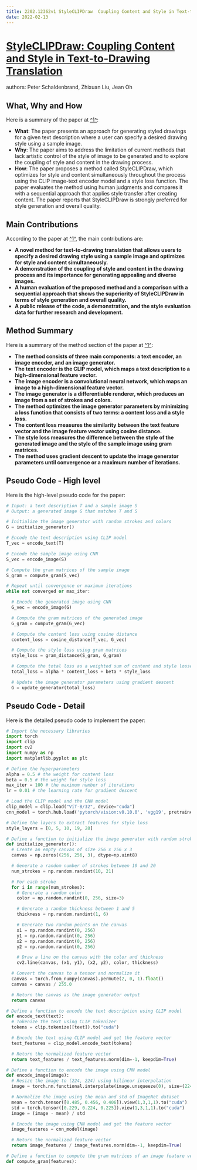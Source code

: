 ```yaml
---
title: 2202.12362v1 StyleCLIPDraw  Coupling Content and Style in Text-to-Drawing Translation
date: 2022-02-13
---
```


# [StyleCLIPDraw: Coupling Content and Style in Text-to-Drawing Translation](http://arxiv.org/abs/2202.12362v1)

authors: Peter Schaldenbrand, Zhixuan Liu, Jean Oh


## What, Why and How

[1]: https://arxiv.org/abs/2202.12362v1 "[2202.12362v1] StyleCLIPDraw: Coupling Content and Style in Text-to ..."
[2]: https://arxiv.org/pdf/2208.12362v1.pdf "arXiv:2208.12362v1 [astro-ph.IM] 25 Aug 2022"
[3]: https://arxiv.org/pdf/2202.12362v1.pdf "arXiv.org e-Print archive"
[4]: http://arxiv-export3.library.cornell.edu/abs/2304.12362v1 "[2304.12362v1] Charged resonances and MDM bound states at a multi-TeV ..."

Here is a summary of the paper at [^1^][1]:

- **What**: The paper presents an approach for generating styled drawings for a given text description where a user can specify a desired drawing style using a sample image.
- **Why**: The paper aims to address the limitation of current methods that lack artistic control of the style of image to be generated and to explore the coupling of style and content in the drawing process.
- **How**: The paper proposes a method called StyleCLIPDraw, which optimizes for style and content simultaneously throughout the process using the CLIP image-text encoder model and a style loss function. The paper evaluates the method using human judgments and compares it with a sequential approach that applies style transfer after creating content. The paper reports that StyleCLIPDraw is strongly preferred for style generation and overall quality.

## Main Contributions

[1]: https://arxiv.org/abs/2202.12362v1 "[2202.12362v1] StyleCLIPDraw: Coupling Content and Style in Text-to ..."
[2]: https://arxiv.org/pdf/2208.12362v1.pdf "arXiv:2208.12362v1 [astro-ph.IM] 25 Aug 2022"
[3]: https://arxiv.org/pdf/2202.12362v1.pdf "arXiv.org e-Print archive"
[4]: http://arxiv-export3.library.cornell.edu/abs/2304.12362v1 "[2304.12362v1] Charged resonances and MDM bound states at a multi-TeV ..."

According to the paper at [^1^][1], the main contributions are:

- **A novel method for text-to-drawing translation that allows users to specify a desired drawing style using a sample image and optimizes for style and content simultaneously.**
- **A demonstration of the coupling of style and content in the drawing process and its importance for generating appealing and diverse images.**
- **A human evaluation of the proposed method and a comparison with a sequential approach that shows the superiority of StyleCLIPDraw in terms of style generation and overall quality.**
- **A public release of the code, a demonstration, and the style evaluation data for further research and development.**

## Method Summary

[1]: https://arxiv.org/abs/2202.12362v1 "[2202.12362v1] StyleCLIPDraw: Coupling Content and Style in Text-to ..."
[2]: https://arxiv.org/pdf/2208.12362v1.pdf "arXiv:2208.12362v1 [astro-ph.IM] 25 Aug 2022"
[3]: https://arxiv.org/pdf/2202.12362v1.pdf "arXiv.org e-Print archive"
[4]: http://arxiv-export3.library.cornell.edu/abs/2304.12362v1 "[2304.12362v1] Charged resonances and MDM bound states at a multi-TeV ..."

Here is a summary of the method section of the paper at [^1^][1]:

- **The method consists of three main components: a text encoder, an image encoder, and an image generator.**
- **The text encoder is the CLIP model, which maps a text description to a high-dimensional feature vector.**
- **The image encoder is a convolutional neural network, which maps an image to a high-dimensional feature vector.**
- **The image generator is a differentiable renderer, which produces an image from a set of strokes and colors.**
- **The method optimizes the image generator parameters by minimizing a loss function that consists of two terms: a content loss and a style loss.**
- **The content loss measures the similarity between the text feature vector and the image feature vector using cosine distance.**
- **The style loss measures the difference between the style of the generated image and the style of the sample image using gram matrices.**
- **The method uses gradient descent to update the image generator parameters until convergence or a maximum number of iterations.**

## Pseudo Code - High level

Here is the high-level pseudo code for the paper:

```python
# Input: a text description T and a sample image S
# Output: a generated image G that matches T and S

# Initialize the image generator with random strokes and colors
G = initialize_generator()

# Encode the text description using CLIP model
T_vec = encode_text(T)

# Encode the sample image using CNN
S_vec = encode_image(S)

# Compute the gram matrices of the sample image
S_gram = compute_gram(S_vec)

# Repeat until convergence or maximum iterations
while not converged or max_iter:

  # Encode the generated image using CNN
  G_vec = encode_image(G)

  # Compute the gram matrices of the generated image
  G_gram = compute_gram(G_vec)

  # Compute the content loss using cosine distance
  content_loss = cosine_distance(T_vec, G_vec)

  # Compute the style loss using gram matrices
  style_loss = gram_distance(S_gram, G_gram)

  # Compute the total loss as a weighted sum of content and style losses
  total_loss = alpha * content_loss + beta * style_loss

  # Update the image generator parameters using gradient descent
  G = update_generator(total_loss)
```

## Pseudo Code - Detail

Here is the detailed pseudo code to implement the paper:

```python
# Import the necessary libraries
import torch
import clip
import cv2
import numpy as np
import matplotlib.pyplot as plt

# Define the hyperparameters
alpha = 0.5 # the weight for content loss
beta = 0.5 # the weight for style loss
max_iter = 100 # the maximum number of iterations
lr = 0.01 # the learning rate for gradient descent

# Load the CLIP model and the CNN model
clip_model = clip.load("ViT-B/32", device="cuda")
cnn_model = torch.hub.load('pytorch/vision:v0.10.0', 'vgg19', pretrained=True).features.to("cuda").eval()

# Define the layers to extract features for style loss
style_layers = [0, 5, 10, 19, 28]

# Define a function to initialize the image generator with random strokes and colors
def initialize_generator():
  # Create an empty canvas of size 256 x 256 x 3
  canvas = np.zeros((256, 256, 3), dtype=np.uint8)

  # Generate a random number of strokes between 10 and 20
  num_strokes = np.random.randint(10, 21)

  # For each stroke
  for i in range(num_strokes):
    # Generate a random color
    color = np.random.randint(0, 256, size=3)

    # Generate a random thickness between 1 and 5
    thickness = np.random.randint(1, 6)

    # Generate two random points on the canvas
    x1 = np.random.randint(0, 256)
    y1 = np.random.randint(0, 256)
    x2 = np.random.randint(0, 256)
    y2 = np.random.randint(0, 256)

    # Draw a line on the canvas with the color and thickness
    cv2.line(canvas, (x1, y1), (x2, y2), color, thickness)

  # Convert the canvas to a tensor and normalize it
  canvas = torch.from_numpy(canvas).permute(2, 0, 1).float()
  canvas = canvas / 255.0

  # Return the canvas as the image generator output
  return canvas

# Define a function to encode the text description using CLIP model
def encode_text(text):
  # Tokenize the text using CLIP tokenizer
  tokens = clip.tokenize([text]).to("cuda")

  # Encode the text using CLIP model and get the feature vector
  text_features = clip_model.encode_text(tokens)

  # Return the normalized feature vector
  return text_features / text_features.norm(dim=-1, keepdim=True)

# Define a function to encode the image using CNN model
def encode_image(image):
  # Resize the image to (224, 224) using bilinear interpolation
  image = torch.nn.functional.interpolate(image.unsqueeze(0), size=(224,224), mode='bilinear', align_corners=False)

  # Normalize the image using the mean and std of ImageNet dataset
  mean = torch.tensor([0.485, 0.456, 0.406]).view(1,3,1,1).to("cuda")
  std = torch.tensor([0.229, 0.224, 0.225]).view(1,3,1,1).to("cuda")
  image = (image - mean) / std

  # Encode the image using CNN model and get the feature vector
  image_features = cnn_model(image)

  # Return the normalized feature vector
  return image_features / image_features.norm(dim=-1, keepdim=True)

# Define a function to compute the gram matrices of an image feature vector
def compute_gram(features):
  
```